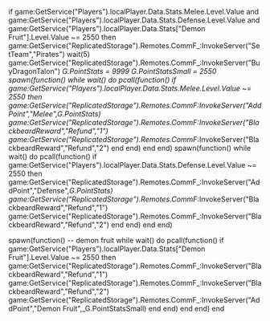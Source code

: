 if game:GetService("Players").localPlayer.Data.Stats.Melee.Level.Value and game:GetService("Players").localPlayer.Data.Stats.Defense.Level.Value and game:GetService("Players").localPlayer.Data.Stats["Demon Fruit"].Level.Value ~= 2550 then
 game:GetService("ReplicatedStorage").Remotes.CommF_:InvokeServer("SetTeam","Pirates")
 wait(5)
 game:GetService("ReplicatedStorage").Remotes.CommF_:InvokeServer("BuyDragonTalon")
 _G.PointStats = 9999
 _G.PointStatsSmall = 2550
 spawn(function()
    while wait() do
        pcall(function()
            if game:GetService("Players").localPlayer.Data.Stats.Melee.Level.Value ~= 2550 then
                    game:GetService("ReplicatedStorage").Remotes.CommF_:InvokeServer("AddPoint","Melee",_G.PointStats)
                    game:GetService("ReplicatedStorage").Remotes.CommF_:InvokeServer("BlackbeardReward","Refund","1")
                    game:GetService("ReplicatedStorage").Remotes.CommF_:InvokeServer("BlackbeardReward","Refund","2")
                end
        end)
    end
end)
spawn(function()
     while wait() do
         pcall(function()
            if game:GetService("Players").localPlayer.Data.Stats.Defense.Level.Value ~= 2550 then
                     game:GetService("ReplicatedStorage").Remotes.CommF_:InvokeServer("AddPoint","Defense",_G.PointStats)
                     game:GetService("ReplicatedStorage").Remotes.CommF_:InvokeServer("BlackbeardReward","Refund","1")
                     game:GetService("ReplicatedStorage").Remotes.CommF_:InvokeServer("BlackbeardReward","Refund","2")
                 end
         end)
     end
 end)

 spawn(function() -- demon fruit
     while wait() do
         pcall(function()
            if game:GetService("Players").localPlayer.Data.Stats["Demon Fruit"].Level.Value ~= 2550 then
                     game:GetService("ReplicatedStorage").Remotes.CommF_:InvokeServer("BlackbeardReward","Refund","1")
                     game:GetService("ReplicatedStorage").Remotes.CommF_:InvokeServer("BlackbeardReward","Refund","2")
                     game:GetService("ReplicatedStorage").Remotes.CommF_:InvokeServer("AddPoint","Demon Fruit",_G.PointStatsSmall) 
                 end
         end)
     end
 end)
end

